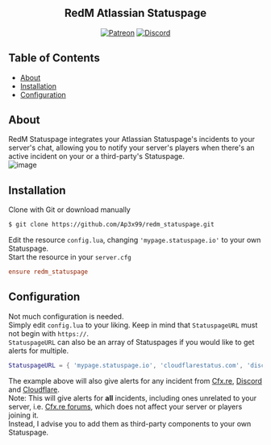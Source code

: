 <h2 align="center">RedM Atlassian Statuspage</h2>

<p align="center">
<a href="https://patreon.com/yeen"><img alt="Patreon" src="https://img.shields.io/badge/patreon-donate?color=F77F6F&labelColor=F96854&logo=patreon&logoColor=ffffff"></a>
<a href="https://discord.gg/xHaPKfSDtu"><img alt="Discord" src="https://img.shields.io/discord/463778631551025187?color=7389D8&labelColor=6A7EC2&logo=discord&logoColor=ffffff"></a>
</p>

## Table of Contents

- [About](#about)
- [Installation](#installation)
- [Configuration](#configuration)

## About

RedM Statuspage integrates your Atlassian Statuspage's incidents to your server's chat, allowing you to notify your server's players when there's an active incident on your or a third-party's Statuspage.  
![image](https://user-images.githubusercontent.com/74175693/201468177-0354db4e-435c-4237-abbb-bbfcd20d53a3.png)

## Installation

Clone with Git or download manually

```bash
$ git clone https://github.com/Ap3x99/redm_statuspage.git
```

Edit the resource `config.lua`, changing `'mypage.statuspage.io'` to your own Statuspage.  
Start the resource in your `server.cfg`  

```cfg
ensure redm_statuspage
```

## Configuration

Not much configuration is needed.  
Simply edit `config.lua` to your liking. Keep in mind that `StatuspageURL` must not begin with `https://`.  
`StatuspageURL` can also be an array of Statuspages if you would like to get alerts for multiple.  

```lua
StatuspageURL = { 'mypage.statuspage.io', 'cloudflarestatus.com', 'discordstatus.com', 'status.cfx.re' }
```

The example above will also give alerts for any incident from [Cfx.re](https://status.cfx.re), [Discord](https://discordstatus.com/) and [Cloudflare](https://www.cloudflarestatus.com/).  
Note: This will give alerts for **all** incidents, including ones unrelated to your server, i.e. [Cfx.re forums](https://forum.cfx.re/), which does not affect your server or players joining it.  
Instead, I advise you to add them as third-party components to your own Statuspage.  
